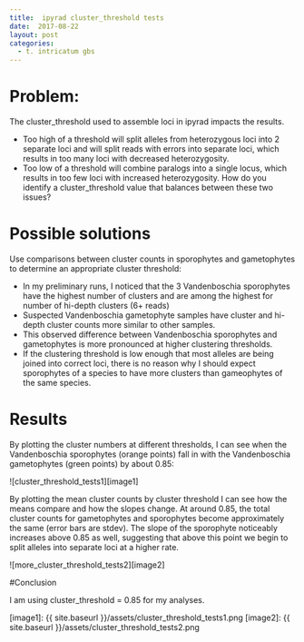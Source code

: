 ```yaml
---
title:  ipyrad cluster_threshold tests
date:  2017-08-22
layout: post
categories:
  - t. intricatum gbs
---
```

# Problem:

The cluster_threshold used to assemble loci in ipyrad impacts the results.
  * Too high of a threshold will split alleles from heterozygous loci into 2 separate loci and will split reads with errors into separate loci, which results in too many loci with decreased heterozygosity.
  * Too low of a threshold will combine paralogs into a single locus, which results in too few loci with increased heterozygosity.
How do you identify a cluster_threshold value that balances between these two issues?

# Possible solutions

Use comparisons between cluster counts in sporophytes and gametophytes to determine an appropriate cluster threshold:
  * In my preliminary runs, I noticed that the 3 Vandenboschia sporophytes have the highest number of clusters and are among the highest for number of hi-depth clusters (6+ reads)
  * Suspected Vandenboschia gametophyte samples have cluster and hi-depth cluster counts more similar to other samples.
  * This observed difference between Vandenboschia sporophytes and gametophytes is more pronounced at higher clustering thresholds.
  * If the clustering threshold is low enough that most alleles are being joined into correct loci, there is no reason why I should expect sporophytes of a species to have more clusters than gameophytes of the same species.

# Results

By plotting the cluster numbers at different thresholds, I can see when the Vandenboschia sporophytes (orange points) fall in with the Vandenboschia gametophytes (green points) by about 0.85:

![cluster_threshold_tests1][image1]

By plotting the mean cluster counts by cluster threshold I can see how the means compare and how the slopes change. At around 0.85, the total cluster counts for gametophytes and sporophytes become approximately the same (error bars are stdev). The slope of the sporophyte noticeably increases above 0.85 as well, suggesting that above this point we begin to split alleles into separate loci at a higher rate.

![more_cluster_threshold_tests2][image2]

#Conclusion

I am using cluster_threshold = 0.85 for my analyses.

[image1]: {{ site.baseurl }}/assets/cluster_threshold_tests1.png
[image2]: {{ site.baseurl }}/assets/cluster_threshold_tests2.png
